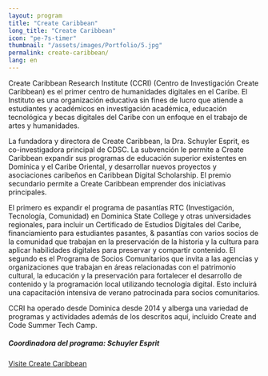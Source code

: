 ```yaml
---
layout: program
title: "Create Caribbean"
long_title: "Create Caribbean"
icon: "pe-7s-timer"
thumbnail: "/assets/images/Portfolio/5.jpg"
permalink: create-caribbean/
lang: en
---
```


<div class="portfolio-details">
    <p>Create Caribbean Research Institute (CCRI) (Centro de Investigación Create Caribbean) es el primer centro de humanidades digitales en el Caribe. El Instituto es una organización educativa sin fines de lucro que atiende a estudiantes y académicos en investigación académica, educación tecnológica y becas digitales del Caribe con un enfoque en el trabajo de artes y humanidades.</p>
    <p>La fundadora y directora de Create Caribbean, la Dra. Schuyler Esprit, es co-investigadora principal de CDSC. La subvención le permite a Create Caribbean expandir sus programas de educación superior existentes en Dominica y el Caribe Oriental, y desarrollar nuevos proyectos y asociaciones caribeños en Caribbean Digital Scholarship. El premio secundario permite a Create Caribbean emprender dos iniciativas principales.</p>
    <p>El primero es expandir el programa de pasantías RTC (Investigación, Tecnología, Comunidad) en Dominica State College y otras universidades regionales, para incluir un Certificado de Estudios Digitales del Caribe, financiamiento para estudiantes pasantes, &amp; pasantías con varios socios de la comunidad que trabajan en la preservación de la historia y la cultura para aplicar habilidades digitales para preservar y compartir contenido. El segundo es el Programa de Socios Comunitarios que invita a las agencias y organizaciones que trabajan en áreas relacionadas con el patrimonio cultural, la educación y la preservación para fortalecer el desarrollo de contenido y la programación local utilizando tecnología digital. Esto incluirá una capacitación intensiva de verano patrocinada para socios comunitarios.</p>
    <p>CCRI ha operado desde Dominica desde 2014 y alberga una variedad de programas y actividades además de los descritos aquí, incluido Create and Code Summer Tech Camp.</p>
    <div><h5>Coordinadora del programa: Schuyler Esprit</h5></div>
    <div class="proyecto-demo-btn">
    <a class="btn project-btn" href="http://createcaribbean.org" target="_blank">Visite Create Caribbean</a>
    </div> 
</div>
